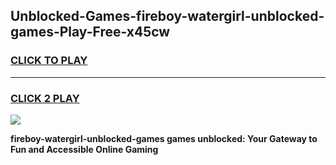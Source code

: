 
## Unblocked-Games-fireboy-watergirl-unblocked-games-Play-Free-x45cw
<h3>
<a href="https://premium76.site?title=fireboy-watergirl-unblocked-games&ref=22A">CLICK TO PLAY</a></h3>
<hr>

<h3>
<a href="https://premium76.site?title=fireboy-watergirl-unblocked-games&ref=22A">CLICK 2 PLAY</a>
  
</h3>

<a href="https://premium76.site?title=fireboy-watergirl-unblocked-games&ref=22A"><img src="https://clearcache.store/games.png"></a>


**fireboy-watergirl-unblocked-games games unblocked: Your Gateway to Fun and Accessible Online Gaming**
